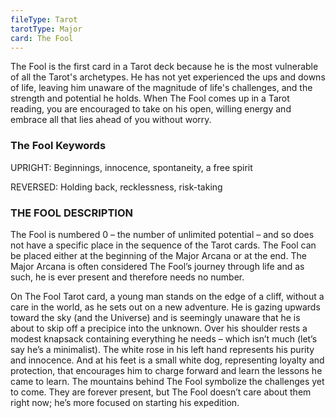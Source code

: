 ```yaml
---
fileType: Tarot
tarotType: Major
card: The Fool
---
```

The Fool is the first card in a Tarot deck because he is the most vulnerable of all the Tarot's archetypes. He has not yet experienced the ups and downs of life, leaving him unaware of the magnitude of life's challenges, and the strength and potential he holds. When The Fool comes up in a Tarot reading, you are encouraged to take on his open, willing energy and embrace all that lies ahead of you without worry.

### The Fool Keywords

UPRIGHT: Beginnings, innocence, spontaneity, a free spirit

REVERSED: Holding back, recklessness, risk-taking

### THE FOOL DESCRIPTION

The Fool is numbered 0 – the number of unlimited potential – and so does not have a specific place in the sequence of the Tarot cards. The Fool can be placed either at the beginning of the Major Arcana or at the end. The Major Arcana is often considered The Fool’s journey through life and as such, he is ever present and therefore needs no number.

On The Fool Tarot card, a young man stands on the edge of a cliff, without a care in the world, as he sets out on a new adventure. He is gazing upwards toward the sky (and the Universe) and is seemingly unaware that he is about to skip off a precipice into the unknown. Over his shoulder rests a modest knapsack containing everything he needs – which isn’t much (let’s say he’s a minimalist). The white rose in his left hand represents his purity and innocence. And at his feet is a small white dog, representing loyalty and protection, that encourages him to charge forward and learn the lessons he came to learn. The mountains behind The Fool symbolize the challenges yet to come. They are forever present, but The Fool doesn’t care about them right now; he’s more focused on starting his expedition.